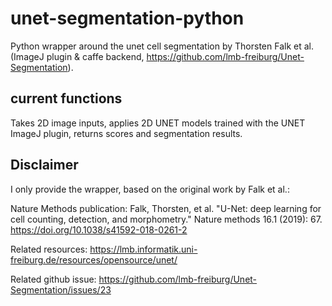 # unet-segmentation-python
Python wrapper around the unet cell segmentation by Thorsten Falk et al. (ImageJ plugin &amp; caffe backend, https://github.com/lmb-freiburg/Unet-Segmentation).

## current functions
Takes 2D image inputs, applies 2D UNET models trained with the UNET ImageJ plugin, returns scores and segmentation results.

## Disclaimer
I only provide the wrapper, based on the original work by Falk et al.:

Nature Methods publication:
Falk, Thorsten, et al. "U-Net: deep learning for cell counting, detection, and morphometry." Nature methods 16.1 (2019): 67.
https://doi.org/10.1038/s41592-018-0261-2

Related resources: 
https://lmb.informatik.uni-freiburg.de/resources/opensource/unet/

Related github issue:
https://github.com/lmb-freiburg/Unet-Segmentation/issues/23


